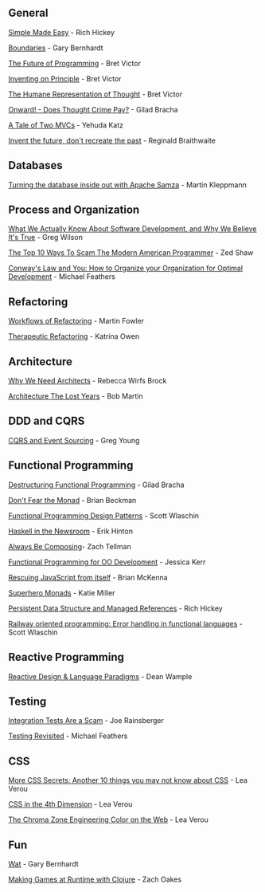 ## General

[Simple Made Easy](http://www.infoq.com/presentations/Simple-Made-Easy) - Rich Hickey

[Boundaries](https://www.youtube.com/watch?v=yTkzNHF6rMs) - Gary Bernhardt

[The Future of Programming](https://www.youtube.com/watch?v=8pTEmbeENF4) - Bret Victor

[Inventing on Principle](https://www.youtube.com/watch?v=PUv66718DII) - Bret Victor

[The Humane Representation of Thought](https://vimeo.com/115154289) - Bret Victor

[Onward! - Does Thought Crime Pay?](http://www.infoq.com/presentations/past-present-future-programming) - Gilad Bracha

[A Tale of Two MVCs](https://www.youtube.com/watch?v=s1dhXamEAKQ) - Yehuda Katz

[Invent the future, don't recreate the past](https://www.youtube.com/watch?v=uYcAjr2J_rU) - Reginald Braithwaite

## Databases

[Turning the database inside out with Apache Samza](https://www.youtube.com/watch?v=fU9hR3kiOK0) - Martin Kleppmann

## Process and Organization

[What We Actually Know About Software Development, and Why We Believe It's True](http://vimeo.com/9270320) - Greg Wilson

[The Top 10 Ways To Scam The Modern American Programmer](https://www.youtube.com/watch?v=neI_Pj558CY) - Zed Shaw

[Conway's Law and You: How to Organize your Organization for Optimal Development](http://www.ustream.tv/recorded/46640252) - Michael Feathers

## Refactoring

[Workflows of Refactoring](https://www.youtube.com/watch?v=vqEg37e4Mkw) - Martin Fowler

[Therapeutic Refactoring](https://www.youtube.com/watch?v=J4dlF0kcThQ) - Katrina Owen

## Architecture

[Why We Need Architects](https://www.youtube.com/watch?v=Oyt4Ru7Xzq0) - Rebecca Wirfs Brock

[Architecture The Lost Years](https://www.youtube.com/watch?v=WpkDN78P884) - Bob Martin

## DDD and CQRS

[CQRS and Event Sourcing](https://www.youtube.com/watch?v=JHGkaShoyNs) - Greg Young

## Functional Programming

[Destructuring Functional Programming](http://www.infoq.com/presentations/functional-pros-cons) - Gilad Bracha

[Don't Fear the Monad](https://www.youtube.com/watch?v=ZhuHCtR3xq8) - Brian Beckman

[Functional Programming Design Patterns](https://www.youtube.com/watch?v=E8I19uA-wGY) - Scott Wlaschin

[Haskell in the Newsroom](http://www.infoq.com/presentations/haskell-newsroom-nyt) - Erik Hinton

[Always Be Composing](https://www.youtube.com/watch?v=3oQTSP4FngY)- Zach Tellman

[Functional Programming for OO Development](https://www.youtube.com/watch?v=pMGY9ViIGNU) - Jessica Kerr

[Rescuing JavaScript from itself](https://www.youtube.com/watch?v=w3ML8wlt1oU) - Brian McKenna

[Superhero Monads](https://www.youtube.com/watch?v=MlZCiiKGbb0) - Katie Miller

[Persistent Data Structure and Managed References](http://www.infoq.com/presentations/Value-Identity-State-Rich-Hickey) - Rich Hickey

[Railway oriented programming: Error handling in functional languages](https://vimeo.com/113707214) - Scott Wlaschin

## Reactive Programming

[Reactive Design & Language Paradigms](https://www.youtube.com/watch?v=4L3cYhfSUZs) - Dean Wample
  
## Testing

[Integration Tests Are a Scam](http://www.infoq.com/presentations/integration-tests-scam) - Joe Rainsberger

[Testing Revisited](http://vimeo.com/54198870) - Michael Feathers

## CSS

[More CSS Secrets: Another 10 things you may not know about CSS](https://www.youtube.com/watch?v=3ikye7Qc7Ak) - Lea Verou

[CSS in the 4th Dimension](https://www.youtube.com/watch?v=NTJUFQmHbvc) - Lea Verou

[The Chroma Zone Engineering Color on the Web](http://www.confreaks.com/videos/3242-kodio_2014-the-chroma-zone-engineering-color-on-the-web) - Lea Verou

## Fun

[Wat](https://www.destroyallsoftware.com/talks/wat) - Gary Bernhardt

[Making Games at Runtime with Clojure](https://www.youtube.com/watch?v=0GzzFeS5cMc) - Zach Oakes
